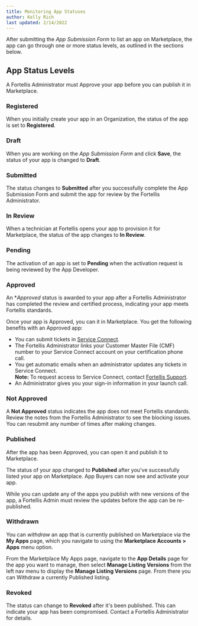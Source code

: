 ```yaml
---
title: Monitoring App Statuses
author: Kelly Rich
last updated: 2/14/2022
---
```


After submitting the *App Submission Form* to list an app on Marketplace, the app can go through one or more status levels, as outlined in the sections below.

## App Status Levels

A Fortellis Administrator must Approve your app before you can publish it in Marketplace.

### Registered

When you initially create your app in an Organization, the status of the app is set to **Registered**.

### Draft

When you are working on the *App Submission Form* and click **Save**, the status of your app is changed to **Draft**.

### Submitted

The status changes to **Submitted** after you successfully complete the App Submission Form and submit the app for review by the Fortellis Administrator.

### In Review

When a technician at Fortellis opens your app to provision it for Marketplace, the status of the app changes to **In Review**.

### Pending

The activation of an app is set to **Pending** when the activation request is being reviewed by the App Developer.

### Approved

An **Approved* status is awarded to your app after a Fortellis Administrator has completed the review and certified process, indicating your app meets Fortellis standards.

Once your app is Approved, you can it in Marketplace. You get the following benefits with an Approved app:

* You can submit tickets in [Service Connect](/docs/tutorials/app-lifecycle/service-connect).
* The Fortellis Administrator links your Customer Master File (CMF) number to your Service Connect account on your certification phone call.
* You get automatic emails
    when an administrator updates any tickets in Service Connect.  
    **Note:** To request access to Service Connect,
    contact [Fortellis Support](mailto:support@fortellis.io).  
* An Administrator gives you your sign-in information in your launch call.  

### Not Approved

A **Not Approved** status indicates the app does not meet Fortellis standards. Review the notes from the Fortellis Administrator to see the blocking issues. You can resubmit any number of times after making changes.

### Published

After the app has been Approved, you can open it and publish it to Marketplace.

The status of your app changed to **Published** after you've successfully listed your app on Marketplace. App Buyers can now see and activate your app.

While you can update any of the apps you publish with new versions of the app, a Fortellis Admin must review the updates before the app can be re-published.

### Withdrawn

You can *withdraw* an app that is currently published on Marketplace via the **My Apps** page, which you navigate to using the **Marketplace Accounts > Apps** menu option.

From the Marketplace My Apps page, navigate to the **App Details** page for the app you want to manage, then select **Manage Listing Versions** from the left nav menu to display the **Manage Listing Versions** page. From there you can Withdraw a currently Published listing.

### Revoked

The status can change to **Revoked** after it's been published. This can indicate your app has been compromised. Contact a Fortellis Administrator for details.
